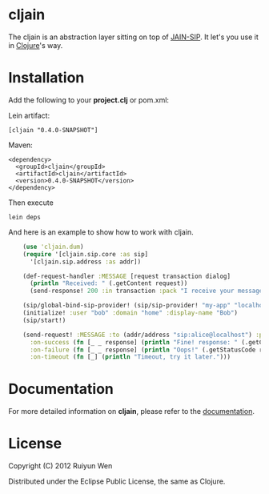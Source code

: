 cljain
=========

The cljain is an abstraction layer sitting on top of [JAIN-SIP].
It let's you use it in [Clojure]'s way.

Installation
============

Add the following to your **project.clj** or pom.xml:

Lein artifact:

    [cljain "0.4.0-SNAPSHOT"]

Maven:

    <dependency>
      <groupId>cljain</groupId>
      <artifactId>cljain</artifactId>
      <version>0.4.0-SNAPSHOT</version>
    </dependency>

Then execute

    lein deps

And here is an example to show how to work with cljain.

```clojure
    (use 'cljain.dum)
    (require '[cljain.sip.core :as sip]
      '[cljain.sip.address :as addr])

    (def-request-handler :MESSAGE [request transaction dialog]
      (println "Received: " (.getContent request))
      (send-response! 200 :in transaction :pack "I receive your message."))

    (sip/global-bind-sip-provider! (sip/sip-provider! "my-app" "localhost" 5060 "udp"))
    (initialize! :user "bob" :domain "home" :display-name "Bob")
    (sip/start!)

    (send-request! :MESSAGE :to (addr/address "sip:alice@localhost") :pack "Hello, Alice."
      :on-success (fn [_ _ response] (println "Fine! response: " (.getContent response)))
      :on-failure (fn [_ _ response] (println "Oops!" (.getStatusCode response)))
      :on-timeout (fn [_] (println "Timeout, try it later.")))
```

Documentation
=============

For more detailed information on **cljain**, please refer to the  [documentation].

License
=======

Copyright (C) 2012 Ruiyun Wen

Distributed under the Eclipse Public License, the same as Clojure.

[JAIN-SIP]:             http://hudson.jboss.org/hudson/job/jain-sip/lastSuccessfulBuild/artifact/javadoc/index.html
[Clojure]:              http://clojure.org/
[documentation]:        http://ruiyun.github.com/cljain/
